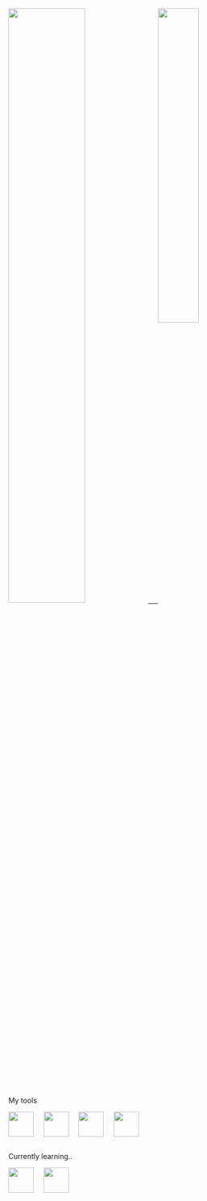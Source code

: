 ##
<div>
  <a href="https://github.com/FelipeJozala">
    <img width="55%" src="https://github-readme-stats.vercel.app/api?username=felipejozala&count_private=true&theme=dark&show_icons=true"/>&nbsp;&nbsp;&nbsp;&nbsp;
    <img width="40%"  align="top" src="https://github-readme-stats.vercel.app/api/top-langs/?username=FelipeJozala&layout=compact&langs_count=6&theme=dark"/>
  </a>
</div>  
<div>
  <p>My tools<p>
   <img align="center" height="50em" src="https://cdn.jsdelivr.net/gh/devicons/devicon/icons/typescript/typescript-plain.svg" />&nbsp;&nbsp;&nbsp;&nbsp;
   <img align="center" height="50em" src="https://cdn.jsdelivr.net/gh/devicons/devicon/icons/html5/html5-original.svg" />&nbsp;&nbsp;&nbsp;&nbsp;
   <img align="center" height="50em" src="https://cdn.jsdelivr.net/gh/devicons/devicon/icons/css3/css3-original.svg" />&nbsp;&nbsp;&nbsp;&nbsp;
   <img align="center" height="50em" src="https://cdn.jsdelivr.net/gh/devicons/devicon/icons/react/react-original.svg" />&nbsp;&nbsp;&nbsp;&nbsp;
</div>

  ##
  
<div style="display: inline_block">
  <p>Currently learning..</p>
  <img align="center" height="50em" src="https://cdn.jsdelivr.net/gh/devicons/devicon/icons/nodejs/nodejs-original.svg" />&nbsp;&nbsp;&nbsp;&nbsp;
  <img align="center" height="50em" style="color: #fffff" src="https://cdn.jsdelivr.net/gh/devicons/devicon/icons/nextjs/nextjs-original-wordmark.svg"    />&nbsp;&nbsp;&nbsp;&nbsp;
</div>
